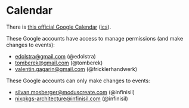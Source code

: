 # Calendar

There is [this official Google Calendar](https://calendar.google.com/calendar/u/0/embed?src=b9o52fobqjak8oq8lfkhg3t0qg@group.calendar.google.com) ([ics](https://calendar.google.com/calendar/ical/b9o52fobqjak8oq8lfkhg3t0qg%40group.calendar.google.com/public/basic.ics)).

These Google accounts have access to manage permissions (and make changes to events):
<!-- Keep this list in sync with the codeowners of this file! -->
- edolstra@gmail.com (@edolstra)
- tomberek@gmail.com (@tomberek)
- valentin.gagarin@gmail.com (@fricklerhandwerk)

These Google accounts can only make changes to events:
- silvan.mosberger@moduscreate.com (@infinisil)
- nixpkgs-architecture@infinisil.com (@infinisil)
